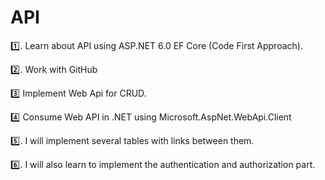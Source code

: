 # API

:one:. Learn about API using ASP.NET 6.0  EF Core (Code First Approach).

:two:. Work with GitHub

:three: Implement Web Api for CRUD.

:four:  Consume Web API in .NET using Microsoft.AspNet.WebApi.Client

:five:. I will implement several tables with links between them.

:six:. I will also learn to implement the authentication and authorization part.
